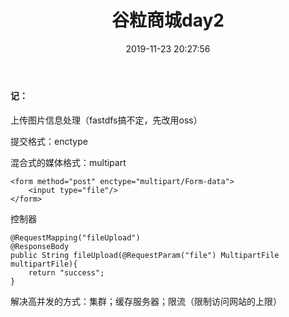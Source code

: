 ﻿---
title: 谷粒商城day2
categories: 谷粒商城
date: 2019-11-23 20:27:56
---

#### 记：

上传图片信息处理（fastdfs搞不定，先改用oss）

提交格式：enctype

混合式的媒体格式：multipart

```
<form method="post" enctype="multipart/Form-data">
    <input type="file"/>
</form>

```

控制器
```
@RequestMapping("fileUpload")
@ResponseBody
public String fileUpload(@RequestParam("file") MultipartFile multipartFile){
    return "success";
}
```

解决高并发的方式：集群；缓存服务器；限流（限制访问网站的上限）








